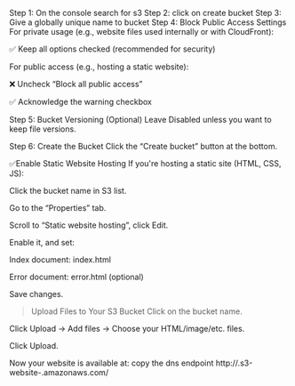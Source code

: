  Step 1: On the console search for s3 
 Step 2: click on create bucket 
 Step 3: Give a globally unique name to bucket
 Step 4: Block Public Access Settings
For private usage (e.g., website files used internally or with CloudFront):

✅ Keep all options checked (recommended for security)

For public access (e.g., hosting a static website):

❌ Uncheck “Block all public access”

✅ Acknowledge the warning checkbox

Step 5: Bucket Versioning (Optional)
Leave Disabled unless you want to keep file versions.

Step 6: Create the Bucket
Click the “Create bucket” button at the bottom.



✅Enable Static Website Hosting
If you're hosting a static site (HTML, CSS, JS):

Click the bucket name in S3 list.

Go to the “Properties” tab.

Scroll to “Static website hosting”, click Edit.

Enable it, and set:

Index document: index.html

Error document: error.html (optional)

Save changes.

> Upload Files to Your S3 Bucket
Click on the bucket name.

Click Upload → Add files → Choose your HTML/image/etc. files.

Click Upload.


Now your website is available at:
copy the dns endpoint 
http://<your-bucket-name>.s3-website-<region>.amazonaws.com/

